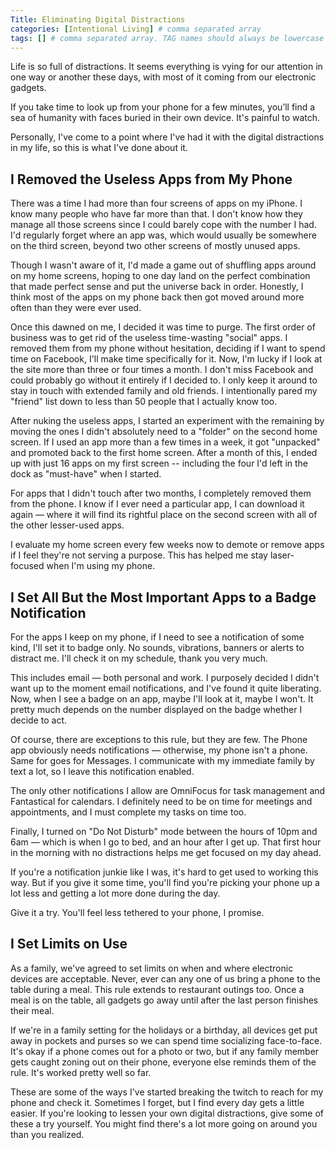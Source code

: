 ```yaml
---
Title: Eliminating Digital Distractions
categories: [Intentional Living] # comma separated array
tags: [] # comma separated array. TAG names should always be lowercase
---
```


Life is so full of distractions. It seems everything is vying for our attention in one way or another these days, with most of it coming from our electronic gadgets.

If you take time to look up from your phone for a few minutes, you’ll find a sea of humanity with faces buried in their own device. It's painful to watch.

Personally, I've come to a point where I've had it with the digital distractions in my life, so this is what I've done about it.

## I Removed the Useless Apps from My Phone

There was a time I had more than four screens of apps on my iPhone. I know many people who have far more than that. I don't know how they manage all those screens since I could barely cope with the number I had. I'd regularly forget where an app was, which would usually be somewhere on the third screen, beyond two other screens of mostly unused apps.

Though I wasn't aware of it, I'd made a game out of shuffling apps around on my home screens, hoping to one day land on the perfect combination that made perfect sense and put the universe back in order. Honestly, I think most of the apps on my phone back then got moved around more often than they were ever used.

Once this dawned on me, I decided it was time to purge. The first order of business was to get rid of the useless time-wasting "social" apps. I removed them from my phone without hesitation, deciding if I want to spend time on Facebook, I'll make time specifically for it. Now, I'm lucky if I look at the site more than three or four times a month. I don't miss Facebook and could probably go without it entirely if I decided to. I only keep it around to stay in touch with extended family and old friends. I intentionally pared my "friend" list down to less than 50 people that I actually know too.

After nuking the useless apps, I started an experiment with the remaining by moving the ones I didn't absolutely need to a "folder" on the second home screen. If I used an app more than a few times in a week, it got "unpacked" and promoted back to the first home screen. After a month of this, I ended up with just 16 apps on my first screen -- including the four I'd left in the dock as "must-have" when I started.

For apps that I didn't touch after two months, I completely removed them from the phone. I know if I ever need a particular app, I can download it again — where it will find its rightful place on the second screen with all of the other lesser-used apps.

I evaluate my home screen every few weeks now to demote or remove apps if I feel they're not serving a purpose. This has helped me stay laser-focused when I'm using my phone.

## I Set All But the Most Important Apps to a Badge Notification

For the apps I keep on my phone, if I need to see a notification of some kind, I'll set it to badge only. No sounds, vibrations, banners or alerts to distract me. I'll check it on my schedule, thank you very much.

This includes email — both personal and work. I purposely decided I didn't want up to the moment email notifications, and I've found it quite liberating. Now, when I see a badge on an app, maybe I'll look at it, maybe I won't. It pretty much depends on the number displayed on the badge whether I decide to act.

Of course, there are exceptions to this rule, but they are few. The Phone app obviously needs notifications — otherwise, my phone isn't a phone. Same for goes for Messages. I communicate with my immediate family by text a lot, so I leave this notification enabled.

The only other notifications I allow are OmniFocus for task management and Fantastical for calendars. I definitely need to be on time for meetings and appointments, and I must complete my tasks on time too.

Finally, I turned on "Do Not Disturb" mode between the hours of 10pm and 6am — which is when I go to bed, and an hour after I get up. That first hour in the morning with no distractions helps me get focused on my day ahead.

If you're a notification junkie like I was, it's hard to get used to working this way. But if you give it some time, you'll find you're picking your phone up a lot less and getting a lot more done during the day.

Give it a try. You'll feel less tethered to your phone, I promise.

## I Set Limits on Use

As a family, we've agreed to set limits on when and where electronic devices are acceptable. Never, ever can any one of us bring a phone to the table during a meal. This rule extends to restaurant outings too. Once a meal is on the table, all gadgets go away until after the last person finishes their meal.

If we're in a family setting for the holidays or a birthday, all devices get put away in pockets and purses so we can spend time socializing face-to-face. It's okay if a phone comes out for a photo or two, but if any family member gets caught zoning out on their phone, everyone else reminds them of the rule. It's worked pretty well so far.

These are some of the ways I've started breaking the twitch to reach for my phone and check it. Sometimes I forget, but I find every day gets a little easier. If you're looking to lessen your own digital distractions, give some of these a try yourself. You might find there's a lot more going on around you than you realized.